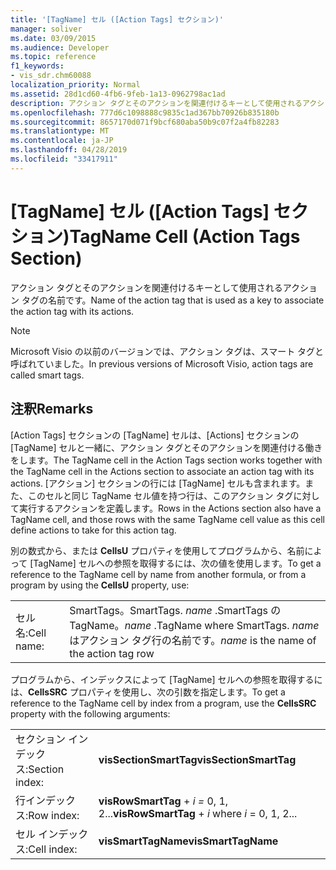 ```yaml
---
title: '[TagName] セル ([Action Tags] セクション)'
manager: soliver
ms.date: 03/09/2015
ms.audience: Developer
ms.topic: reference
f1_keywords:
- vis_sdr.chm60088
localization_priority: Normal
ms.assetid: 28d1cd60-4fb6-9feb-1a13-0962798ac1ad
description: アクション タグとそのアクションを関連付けるキーとして使用されるアクション タグの名前です。
ms.openlocfilehash: 777d6c1098888c9835c1ad367bb70926b835180b
ms.sourcegitcommit: 8657170d071f9bcf680aba50b9c07f2a4fb82283
ms.translationtype: MT
ms.contentlocale: ja-JP
ms.lasthandoff: 04/28/2019
ms.locfileid: "33417911"
---
```

# <a name="tagname-cell-action-tags-section"></a><span data-ttu-id="16c43-103">[TagName] セル ([Action Tags] セクション)</span><span class="sxs-lookup"><span data-stu-id="16c43-103">TagName Cell (Action Tags Section)</span></span>

<span data-ttu-id="16c43-104">アクション タグとそのアクションを関連付けるキーとして使用されるアクション タグの名前です。</span><span class="sxs-lookup"><span data-stu-id="16c43-104">Name of the action tag that is used as a key to associate the action tag with its actions.</span></span>
  
> [!NOTE]
> <span data-ttu-id="16c43-105">Microsoft Visio の以前のバージョンでは、アクション タグは、スマート タグと呼ばれていました。</span><span class="sxs-lookup"><span data-stu-id="16c43-105">In previous versions of Microsoft Visio, action tags are called smart tags.</span></span> 
  
## <a name="remarks"></a><span data-ttu-id="16c43-106">注釈</span><span class="sxs-lookup"><span data-stu-id="16c43-106">Remarks</span></span>

 <span data-ttu-id="16c43-107">[Action Tags] セクションの [TagName] セルは、[Actions] セクションの [TagName] セルと一緒に、アクション タグとそのアクションを関連付ける働きをします。</span><span class="sxs-lookup"><span data-stu-id="16c43-107">The TagName cell in the Action Tags section works together with the TagName cell in the Actions section to associate an action tag with its actions.</span></span> <span data-ttu-id="16c43-108">[アクション] セクションの行には [TagName] セルも含まれます。また、このセルと同じ TagName セル値を持つ行は、このアクション タグに対して実行するアクションを定義します。</span><span class="sxs-lookup"><span data-stu-id="16c43-108">Rows in the Actions section also have a TagName cell, and those rows with the same TagName cell value as this cell define actions to take for this action tag.</span></span> 
  
<span data-ttu-id="16c43-109">別の数式から、または **CellsU** プロパティを使用してプログラムから、名前によって [TagName] セルへの参照を取得するには、次の値を使用します。</span><span class="sxs-lookup"><span data-stu-id="16c43-109">To get a reference to the TagName cell by name from another formula, or from a program by using the **CellsU** property, use:</span></span> 
  
|||
|:-----|:-----|
| <span data-ttu-id="16c43-110">セル名:</span><span class="sxs-lookup"><span data-stu-id="16c43-110">Cell name:</span></span>  <br/> | <span data-ttu-id="16c43-111">SmartTags。</span><span class="sxs-lookup"><span data-stu-id="16c43-111">SmartTags.</span></span>  <span data-ttu-id="16c43-112">*name*  .SmartTags の TagName。</span><span class="sxs-lookup"><span data-stu-id="16c43-112">*name*  .TagName           where SmartTags.</span></span> <span data-ttu-id="16c43-113">*name*  はアクション タグ行の名前です。</span><span class="sxs-lookup"><span data-stu-id="16c43-113">*name*  is the name of the action tag row</span></span>  <br/> |
   
<span data-ttu-id="16c43-114">プログラムから、インデックスによって [TagName] セルへの参照を取得するには、**CellsSRC** プロパティを使用し、次の引数を指定します。</span><span class="sxs-lookup"><span data-stu-id="16c43-114">To get a reference to the TagName cell by index from a program, use the **CellsSRC** property with the following arguments:</span></span> 
  
|||
|:-----|:-----|
| <span data-ttu-id="16c43-115">セクション インデックス:</span><span class="sxs-lookup"><span data-stu-id="16c43-115">Section index:</span></span>  <br/> |<span data-ttu-id="16c43-116">**visSectionSmartTag**</span><span class="sxs-lookup"><span data-stu-id="16c43-116">**visSectionSmartTag**</span></span> <br/> |
| <span data-ttu-id="16c43-117">行インデックス:</span><span class="sxs-lookup"><span data-stu-id="16c43-117">Row index:</span></span>  <br/> |<span data-ttu-id="16c43-118">**visRowSmartTag**  +  *i* *=* 0, 1, 2...</span><span class="sxs-lookup"><span data-stu-id="16c43-118">**visRowSmartTag** +  *i*            where  *i*  = 0, 1, 2...</span></span>  <br/> |
| <span data-ttu-id="16c43-119">セル インデックス:</span><span class="sxs-lookup"><span data-stu-id="16c43-119">Cell index:</span></span>  <br/> |<span data-ttu-id="16c43-120">**visSmartTagName**</span><span class="sxs-lookup"><span data-stu-id="16c43-120">**visSmartTagName**</span></span> <br/> |
   

